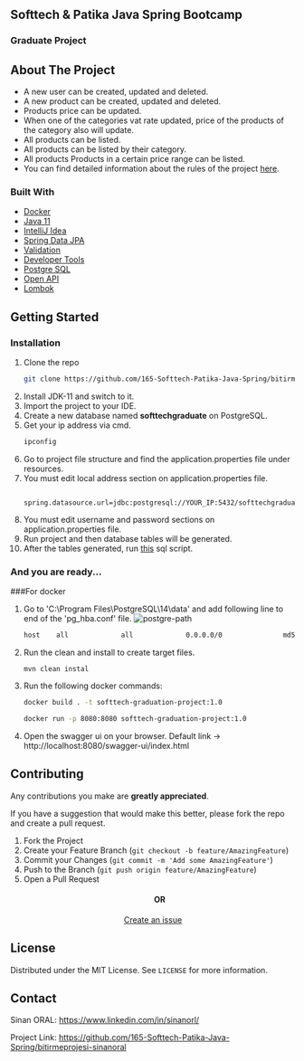 <div id="top"></div>
<div>
  <h2> Softtech & Patika Java Spring Bootcamp</h2>
    <h3>Graduate Project</h3>
</div>

<!-- ABOUT THE PROJECT -->
## About The Project
* A new user can be created, updated and deleted.
* A new product can be created, updated and deleted.
* Products price can be updated.
* When one of the categories vat rate updated, price of the products of the category also will update.
* All products can be listed.
* All products can be listed by their category.
* All products Products in a certain price range can be listed.
* You can find detailed information about the rules of the project [here](https://github.com/165-Softtech-Patika-Java-Spring/BitirmeProjesi).

### Built With
* [Docker](https://www.docker.com/)
* [Java 11](https://www.oracle.com/tr/java/technologies/javase/jdk11-archive-downloads.html)
* [IntelliJ Idea](https://www.jetbrains.com/idea)
* [Spring Data JPA](https://spring.io/projects/spring-data-jpa)
* [Validation](https://spring.io/guides/gs/validating-form-input)
* [Developer Tools](https://docs.spring.io/spring-boot/docs/1.5.16.RELEASE/reference/html/using-boot-devtools.html)
* [Postgre SQL](https://www.postgresql.org/)
* [Open API](https://springdoc.org)
* [Lombok](https://projectlombok.org)

<!-- GETTING STARTED -->
## Getting Started
### Installation
1. Clone the repo
   ```sh
   git clone https://github.com/165-Softtech-Patika-Java-Spring/bitirmeprojesi-sinanoral.git
   ```
2. Install JDK-11 and switch to it.
3. Import the project to your IDE.
4. Create a new database named **softtechgraduate** on PostgreSQL.
5. Get your ip address via cmd.
   ```sh
   ipconfig
   ```
6. Go to project file structure and find the application.properties file under resources.
7. You must edit local address section on application.properties file.
   ```
    spring.datasource.url=jdbc:postgresql://YOUR_IP:5432/softtechgraduate
   ```
8. You must edit username and password sections on application.properties file.
9. Run project and then database tables will be generated.
10. After the tables generated, run [this](https://github.com/165-Softtech-Patika-Java-Spring/bitirmeprojesi-sinanoral/blob/main/src/main/resources/import_categories.sql) sql script.
### And you are ready...

###For docker

1. Go to 'C:\Program Files\PostgreSQL\14\data' and add following line to end of the 'pg_hba.conf' file.
    ![postgre-path](https://user-images.githubusercontent.com/10232721/151714910-0d9f2a7f-5246-47b8-a8ea-bd5223e1b5e8.png)
    ```sh
    host    all             all             0.0.0.0/0            	md5
    ```
2. Run the clean and install to create target files.
    ```
    mvn clean instal
    ```
3. Run the following docker commands:
   ```sh
   docker build . -t softtech-graduation-project:1.0
   ```
   ```sh
   docker run -p 8080:8080 softtech-graduation-project:1.0
   ```
4. Open the swagger ui on your browser. Default link -> http://localhost:8080/swagger-ui/index.html

<!-- CONTRIBUTING -->
## Contributing
Any contributions you make are **greatly appreciated**.

If you have a suggestion that would make this better, please fork the repo and create a pull request.

1. Fork the Project
2. Create your Feature Branch (`git checkout -b feature/AmazingFeature`)
3. Commit your Changes (`git commit -m 'Add some AmazingFeature'`)
4. Push to the Branch (`git push origin feature/AmazingFeature`)
5. Open a Pull Request
   <h4 align="center"> OR </h4>
<p align="center"><a href="https://github.com/165-Softtech-Patika-Java-Spring/bitirmeprojesi-sinanoral/issues">Create an issue</a> </p>

<!-- LICENSE -->
## License
Distributed under the MIT License. See `LICENSE` for more information.

<!-- CONTACT -->
## Contact
Sinan ORAL: https://www.linkedin.com/in/sinanorl/

Project Link: https://github.com/165-Softtech-Patika-Java-Spring/bitirmeprojesi-sinanoral